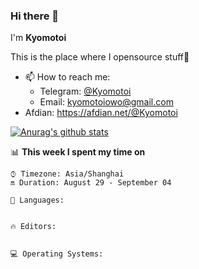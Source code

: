 ### Hi there 👋

I'm **Kyomotoi**

This is the place where I opensource stuff🤺

- 📫 How to reach me: 
    - Telegram: [@Kyomotoi](https://t.me/Kyomotoi)
    - Email: <kyomotoiowo@gmail.com>
- Afdian: <https://afdian.net/@Kyomotoi>

[![Anurag's github stats](https://github-readme-stats.vercel.app/api?username=kyomotoi)](https://github.com/anuraghazra/github-readme-stats)

📊 **This week I spent my time on**
<!--START_SECTION:waka-->
```text
⌚︎ Timezone: Asia/Shanghai
🔛 Duration: August 29 - September 04

💬 Languages: 


🔥 Editors: 


💻 Operating Systems: 

```
<!--END_SECTION:waka-->

